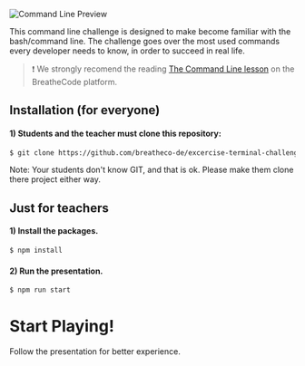 ![Command Line Preview](https://raw.githubusercontent.com/breatheco-de/exercise-terminal-challenge/master/preview.png)

This command line challenge is designed to make become familiar with the bash/command line. The challenge goes over the most used commands every developer needs to know, in order to succeed in real life.

> :exclamation: We strongly recomend the reading [The Command Line lesson](https://breatheco.de/en/lesson/the-command-line/) on the BreatheCode platform.

## Installation (for everyone)

#### 1) Students and the teacher must clone this repository:
```sh
$ git clone https://github.com/breatheco-de/excercise-terminal-challenge.git
```
Note: Your students don't know GIT, and that is ok. Please make them clone there project either way.

## Just for teachers

#### 1) Install the packages.
```sh
$ npm install
```

#### 2) Run the presentation.
```sh
$ npm run start
```

# Start Playing!

Follow the presentation for better experience.
